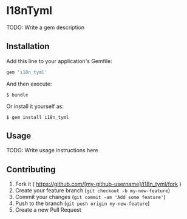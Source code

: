 # I18nTyml

TODO: Write a gem description

## Installation

Add this line to your application's Gemfile:

```ruby
gem 'i18n_tyml'
```

And then execute:

    $ bundle

Or install it yourself as:

    $ gem install i18n_tyml

## Usage

TODO: Write usage instructions here

## Contributing

1. Fork it ( https://github.com/[my-github-username]/i18n_tyml/fork )
2. Create your feature branch (`git checkout -b my-new-feature`)
3. Commit your changes (`git commit -am 'Add some feature'`)
4. Push to the branch (`git push origin my-new-feature`)
5. Create a new Pull Request
